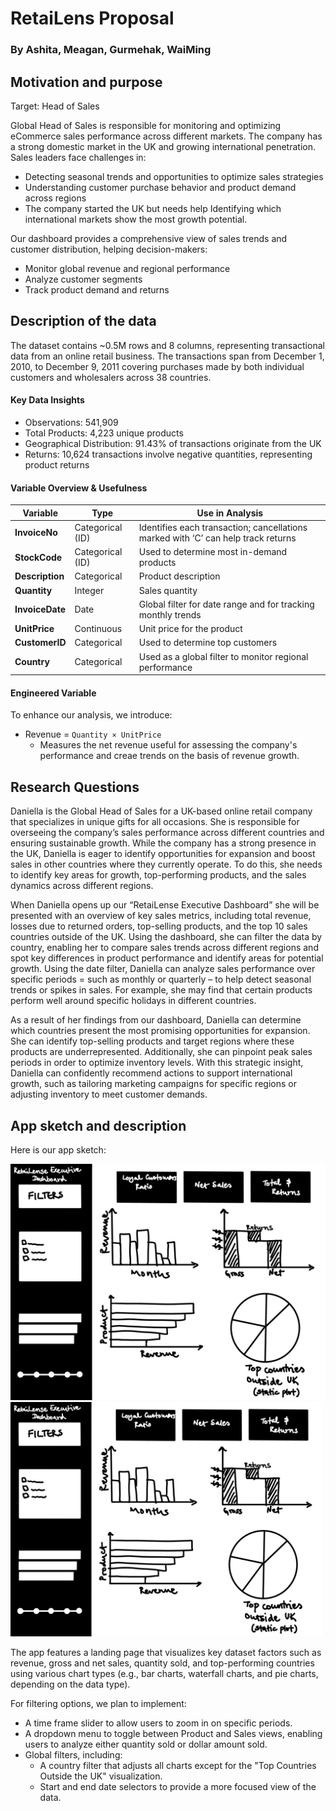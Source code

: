 # RetaiLens Proposal
### By Ashita, Meagan, Gurmehak, WaiMing

## Motivation and purpose

Target: Head of Sales

Global Head of Sales is responsible for monitoring and optimizing eCommerce sales performance across different markets. The company has a strong domestic market in the UK and growing international penetration. Sales leaders face challenges in:

* Detecting seasonal trends and opportunities to optimize sales strategies
* Understanding customer purchase behavior and product demand across regions
* The company started the UK but needs help Identifying which international markets show the most growth potential.

Our dashboard provides a comprehensive view of sales trends and customer distribution, helping decision-makers:
* Monitor global revenue and regional performance 
* Analyze customer segments 
* Track product demand and returns

## Description of the data

The dataset contains ~0.5M rows and 8 columns, representing transactional data from an online retail business. The transactions span from December 1, 2010, to December 9, 2011 covering purchases made by both individual customers and wholesalers across 38 countries.  

#### Key Data Insights  
- Observations: 541,909
- Total Products: 4,223 unique products
- Geographical Distribution: 91.43% of transactions originate from the UK
- Returns: 10,624 transactions involve negative quantities, representing product returns

#### Variable Overview & Usefulness  

| **Variable**    | **Type**       | **Use in Analysis** |
|---------------|--------------|----------------|
| **InvoiceNo**  | Categorical (ID) | Identifies each transaction; cancellations marked with ‘C’ can help track returns |
| **StockCode**  | Categorical (ID) | Used to determine most in-demand products |
| **Description** | Categorical | Product description |
| **Quantity**   | Integer | Sales quantity|
| **InvoiceDate** | Date | Global filter for date range and for tracking monthly trends  |
| **UnitPrice**  | Continuous | Unit price for the product |
| **CustomerID** | Categorical | Used to determine top customers |
| **Country**    | Categorical | Used as a global filter to monitor regional performance |

#### Engineered Variable  
To enhance our analysis, we introduce:  
- Revenue = `Quantity × UnitPrice`  
  - Measures the net revenue useful for assessing the company's performance and creae trends on the basis of revenue growth. 


## Research Questions
Daniella is the Global Head of Sales for a UK-based online retail company that specializes in unique gifts for all occasions. She is responsible for overseeing the company’s sales performance across different countries and ensuring sustainable growth. While the company has a strong presence in the UK, Daniella is eager to identify opportunities for expansion and boost sales in other countries where they currently operate. To do this, she needs to identify key areas for growth, top-performing products, and the sales dynamics across different regions.

When Daniella opens up our “RetaiLense Executive Dashboard” she will be presented with an overview of key sales metrics, including total revenue, losses due to returned orders, top-selling products, and the top 10 sales countries outside of the UK. Using the dashboard, she can filter the data by country, enabling her to compare sales trends across different regions and spot key differences in product performance and identify areas for potential growth. Using the date filter, Daniella can analyze sales performance over specific periods = such as monthly or quarterly – to help detect seasonal trends or spikes in sales. For example, she may find that certain products perform well around specific holidays in different countries.

As a result of her findings from our dashboard, Daniella can determine which countries present the most promising opportunities for expansion. She can identify top-selling products and target regions where these products are underrepresented. Additionally, she can pinpoint peak sales periods in order to optimize inventory levels. With this strategic insight, Daniella can confidently recommend actions to support international growth, such as tailoring marketing campaigns for specific regions or adjusting inventory to meet customer demands.


## App sketch and description
Here is our app sketch:

![](https://github.com/UBC-MDS/DSCI-532_2025_9_RetaiLense/blob/main/img/sketch.png?raw=true)
<img src="https://github.com/UBC-MDS/DSCI-532_2025_9_RetaiLense/blob/main/img/sketch.png?raw=true" width="500" />


The app features a landing page that visualizes key dataset factors such as revenue, gross and net sales, quantity sold, and top-performing countries using various chart types (e.g., bar charts, waterfall charts, and pie charts, depending on the data type).

For filtering options, we plan to implement:

- A time frame slider to allow users to zoom in on specific periods.
- A dropdown menu to toggle between Product and Sales views, enabling users to analyze either quantity sold or dollar amount sold.
- Global filters, including:
  - A country filter that adjusts all charts except for the "Top Countries Outside the UK" visualization.
  - Start and end date selectors to provide a more focused view of the data.

